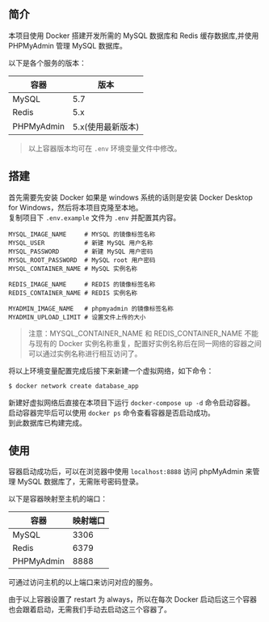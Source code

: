 ## 简介

本项目使用 Docker 搭建开发所需的 MySQL 数据库和 Redis 缓存数据库,并使用 PHPMyAdmin 管理 MySQL 数据库。

以下是各个服务的版本：

| 容器       | 版本              |
| ---------- | ----------------- |
| MySQL      | 5.7               |
| Redis      | 5.x               |
| PHPMyAdmin | 5.x(使用最新版本) |
>以上容器版本均可在 `.env` 环境变量文件中修改。

## 搭建

首先需要先安装 Docker 如果是 windows 系统的话则是安装 Docker Desktop for Windows，然后将本项目克隆至本地。  
复制项目下 `.env.example` 文件为 `.env` 并配置其内容。  

```
MYSQL_IMAGE_NAME     # MYSQL 的镜像标签名称
MYSQL_USER           # 新建 MySQL 用户名称
MYSQL_PASSWORD       # 新建 MySQL 用户密码
MYSQL_ROOT_PASSWORD  # MySQL root 用户密码
MYSQL_CONTAINER_NAME # MySQL 实例名称

REDIS_IMAGE_NAME     # REDIS 的镜像标签名称
REDIS_CONTAINER_NAME # REDIS 实例名称

MYADMIN_IMAGE_NAME   # phpmyadmin 的镜像标签名称
MYADMIN_UPLOAD_LIMIT # 设置文件上传的大小
```

>注意：MYSQL_CONTAINER_NAME 和 REDIS_CONTAINER_NAME 不能与现有的 Docker 实例名称重复，配置好实例名称后在同一网络的容器之间可以通过实例名称进行相互访问了。

将以上环境变量配置完成后接下来新建一个虚拟网络，如下命令：  
```sh
$ docker network create database_app
```

新建好虚拟网络后直接在本项目下运行 `docker-compose up -d` 命令启动容器。  
启动容器完毕后可以使用 `docker ps` 命令查看容器是否启动成功。    
到此数据库已构建完成。

## 使用

容器启动成功后，可以在浏览器中使用 `localhost:8888` 访问 phpMyAdmin 来管理 MySQL 数据库了，无需账号密码登录。

以下是容器映射至主机的端口：

| 容器       | 映射端口 |
| ---------- | -------- |
| MySQL      | 3306     |
| Redis      | 6379     |
| PHPMyAdmin | 8888     |
可通过访问主机的以上端口来访问对应的服务。

由于以上容器设置了 restart 为 always，所以在每次 Docker 启动后这三个容器也会跟着启动，无需我们手动去启动这三个容器了。